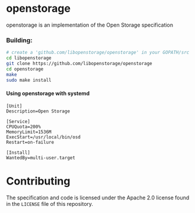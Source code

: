 # openstorage
openstorage is an implementation of the Open Storage specification

### Building:

```bash
# create a 'github.com/libopenstorage/openstorage' in your GOPATH/src
cd libopenstorage
git clone https://github.com/libopenstorage/openstorage
cd openstorage
make
sudo make install
```

#### Using openstorage with systemd

```service
[Unit]
Description=Open Storage

[Service]
CPUQuota=200%
MemoryLimit=1536M
ExecStart=/usr/local/bin/osd
Restart=on-failure

[Install]
WantedBy=multi-user.target
```

# Contributing

The specification and code is licensed under the Apache 2.0 license found in 
the `LICENSE` file of this repository.  
